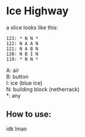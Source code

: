 # Ice Highway

a slice looks like this:  
```
123: * N N *
122: N A A N
121: N A B N
120: N B I N
119: * N N *
```
A: air  
B: button  
I: ice (blue ice)  
N: building block (netherrack)  
*: any  

## How to use:  
idk lmao